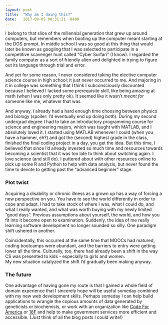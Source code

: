 ```yaml
---
layout: post
title:  "Why am I doing this?"
date:   2017-09-05 00:31:21 -0400
---
```


I belong to that slice of the millennial generation that grew up around computers, but remembers when booting up the computer meant starting at the DOS prompt.  In middle school I was so good at this thing that would later be known as googling that I was selected to participate in a competitive scavenger hunt called “Cyber Surfari” (I know).  I regarded the family computer as a sort of friendly alien and delighted in trying to figure out its language through trial and error.

And yet for some reason, I never considered taking the elective computer science course in high school; it just never occurred to me.  And majoring in it in college was something that I think I subconsciously discounted because I believed I lacked some prerequisite skill, like being amazing at math (when I was only pretty ok).  It seemed like it wasn’t *meant for* someone like me, whatever that was.

And anyway, I already had a hard enough time choosing between physics and biology (spoiler: I’d eventually end up doing both).  During my second undergrad degree I had to take an introductory programming course for science and engineering majors, which was taught with MATLAB, and I absolutely loved it.  I started using MATLAB whenever I could (when you have a hammer, eh?) and got the (second) highest grade in the class, finished the final coding project in a day, you get the idea.  But this time, I believed that since I’d already invested so much time and resources towards becoming a scientist that it was too late to think about switching again.  I love science (and still do).  I puttered about with other resources online to pick up some R and Python to help with data analysis, but never found the time to devote to getting past the “advanced beginner” stage.
### Plot twist
Acquiring a disability or chronic illness as a grown up has a way of forcing a new perspective on you.  You have to see the world differently in order to cope and adapt.  I had to take stock of where I was, what I could do, and what I really wanted, and what was worth buying with my newly limited “good days”.  Previous assumptions about yourself, the world, and how you fit into it become open to examination.  Suddenly, the idea of me really learning software development no longer sounded so silly.  One paradigm shift ushered in another.

Coincidentally, this occurred at the same time that MOOCs had matured, coding bootcamps were abundant, and the barriers to entry were getting lower all the time.  Culturally, too, there had already been a shift in the way CS was presented to kids - especially to girls and women.  
My new situation catalyzed the shift I’d gradually been making anyway.
### The future
One advantage of having gone my route is that I gained a whole field of domain experience that I sincerely hope will be useful someday combined with my new web development skills.  Perhaps someday I can help build applications to wrangle the copious amounts of data generated by geneticists or biochemists, or work with an organization like [Code For America](https://www.codeforamerica.org/) or [18F](https://18f.gsa.gov/) and help to make government services more efficient and accessible.  (Just think of all the blog posts I could write!)
